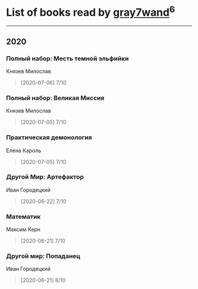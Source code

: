 # List of books read by [gray7wand](https://plus.google.com/u/0/110080946273609412257/)<sup>6</sup>
---

## 2020

### Полный набор: Месть темной эльфийки
Князев Милослав
> [2020-07-06] 7/10


### Полный набор: Великая Миссия
Князев Милослав
> [2020-07-05] 7/10


### Практическая демонология
Елена Кароль
> [2020-07-05] 7/10


### Другой Мир: Артефактор
Иван Городецкий
> [2020-06-22] 7/10


### Математик
Максим Керн
> [2020-06-21] 7/10


### Другой мир: Попаданец
Иван Городецкий
> [2020-06-21] 8/10



